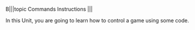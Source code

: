 B|||topic
Commands
Instructions
|||

In this Unit, you are going to learn how to control a game using some code. 


